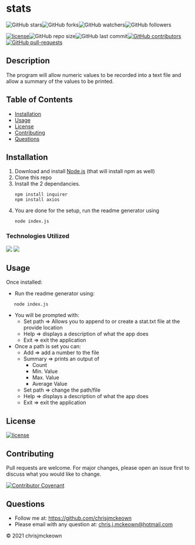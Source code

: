 # stats

![GitHub stars](https://img.shields.io/github/stars/chrisjmckeown/stats?style=social)![GitHub forks](https://img.shields.io/github/forks/chrisjmckeown/stats?style=social)![GitHub watchers](https://img.shields.io/github/watchers/chrisjmckeown/stats?style=social)![GitHub followers](https://img.shields.io/github/followers/chrisjmckeown?style=social)

[![license](https://img.shields.io/github/license/chrisjmckeown/stats?style=flat-square)](https://github.com/chrisjmckeown/stats/blob/master/LICENSE)![GitHub repo size](https://img.shields.io/github/repo-size/chrisjmckeown/stats?style=flat-square)![GitHub last commit](https://img.shields.io/github/last-commit/chrisjmckeown/stats?style=flat-square)[![GitHub contributors](https://img.shields.io/github/contributors/chrisjmckeown/stats?style=flat-square)](https://GitHub.com/chrisjmckeown/stats/graphs/contributors/)[![GitHub pull-requests](https://img.shields.io/github/issues-pr/chrisjmckeown/stats?style=flat-square)](https://GitHub.com/chrisjmckeown/stats/pull/)

## Description

The program will allow numeric values to be recorded into a text file and allow a summary of the values to be printed.

## Table of Contents

- [Installation](#Installation)
- [Usage](#Usage)
- [License](#License)
- [Contributing](#Contributing)
- [Questions](#Questions)

## Installation

1. Download and install [Node.js](http://nodejs.org/) (that will install npm as well)
2. Clone this repo
3. Install the 2 dependancies.<br />
   ```
   npm install inquirer
   npm install axios
   ```
4. You are done for the setup, run the readme generator using
   ```
   node index.js
   ```

### Technologies Utilized

<img src="https://img.shields.io/badge/node.js%20-%2343853D.svg?&style=for-the-badge&logo=node.js&logoColor=white"/> <img src="https://img.shields.io/badge/javascript%20-%23323330.svg?&style=for-the-badge&logo=javascript&logoColor=%23F7DF1E"/>

## Usage

Once installed:

- Run the readme generator using:

```
   node index.js
```

- You will be prompted with:
  - Set path => Allows you to append to or create a stat.txt file at the provide location
  - Help => displays a description of what the app does
  - Exit => exit the application
- Once a path is set you can:
  - Add => add a number to the file
  - Summary => prints an output of
    - Count
    - Min. Value
    - Max. Value
    - Average Value
  - Set path => change the path/file
  - Help => displays a description of what the app does
  - Exit => exit the application

## License

[![license](https://img.shields.io/github/license/chrisjmckeown/stats.svg?style=flat-square)](https://github.com/chrisjmckeown/stats/blob/master/LICENSE)

## Contributing

Pull requests are welcome. For major changes, please open an issue first to discuss what you would like to change.

[![Contributor Covenant](https://img.shields.io/badge/Contributor%20Covenant-v2.0%20adopted-ff69b4.svg)](code_of_conduct.md)

## Questions

- Follow me at: <a href="https://github.com/chrisjmckeown" target="_blank">https://github.com/chrisjmckeown</a>
- Please email with any question at: chris.j.mckeown@hotmail.com

© 2021 chrisjmckeown
